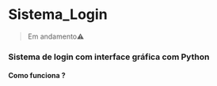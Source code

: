# Sistema_Login
> Em andamento⚠️

<h3>Sistema de login com interface gráfica com Python</h3>

<h4>Como funciona ?</h4>
